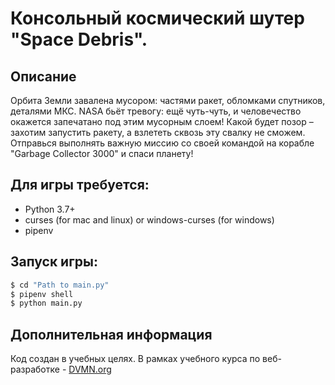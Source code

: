 # Консольный космический шутер "Space Debris".

## Описание

Орбита Земли завалена мусором: частями ракет, обломками спутников, деталями МКС. NASA бьёт тревогу: ещё чуть-чуть, и человечество окажется запечатано под этим мусорным слоем! Какой будет позор – захотим запустить ракету, а взлететь сквозь эту свалку не сможем. Отправься выполнять важную миссию со своей командой на корабле "Garbage Collector 3000" и спаси планету!

## Для игры требуется:
* Python 3.7+
* curses (for mac and linux) or windows-curses (for windows)
* pipenv

## Запуск игры:
```bash
$ cd "Path to main.py"
$ pipenv shell
$ python main.py
```

## Дополнительная информация

Код создан в учебных целях. В рамках учебного курса по веб-разработке - [DVMN.org](https://dvmn.org)
